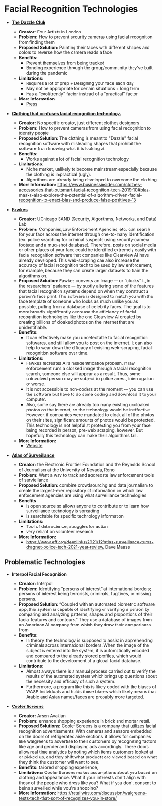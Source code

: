 # Facial Recognition Technologies

- **[The Dazzle Club](https://www.instagram.com/thedazzleclub/?hl=en)**
    - **Creator:** Four Artists in London
    - **Problem:** How to prevent security cameras using facial recognition from finding them
    - **Proposed Solution:** Painting their faces with different shapes and colors to reverse how the camera reads a face
    - **Benefits:**
      - Prevent themselves from being tracked
      - Bonding experience through the group/community they’ve built during the pandemic
    - **Limitations:** 
      - Requires a lot of prep + Designing your face each day
      - May not be appropriate for certain situations + long term
      - Has a “cool/trendy” factor instead of a “practical” factor
    - **More Information** 
      - [Press](https://www.codastory.com/authoritarian-tech/london-facial-recognition-facepaint/) 

- **[Clothing that confuses facial recognition technology.](https://www.businessinsider.com/clothes-accessories-that-outsmart-facial-recognition-tech-2019-10#blas-masks-also-explore-the-potential-of-algorithm-driven-facial-recognition-to-enact-bias-and-produce-false-positives-13)**
    - **Creator:** No specific creator, just different clothes designers
    - **Problem:** How to prevent cameras from using facial recognition to identify people
    - **Proposed Solution:** The clothing is meant to "Dazzle" facial recognition software with misleading shapes that prohibit the software from knowing what it is looking at
    - **Benefits:**
        -  Works against a lot of facial recognition technology
    - **Limitations:**
        - Niche market, unlikely to become mainstream especially because the clothing is impractical (ugly).
        - Algorithms are already being developed to overcome the clothing  
    - **More Information:** https://www.businessinsider.com/clothes-accessories-that-outsmart-facial-recognition-tech-2019-10#blas-masks-also-explore-the-potential-of-algorithm-driven-facial-recognition-to-enact-bias-and-produce-false-positives-13 

- **[Fawkes](http://sandlab.cs.uchicago.edu/fawkes/)**
  - **Creator:** UChicago SAND (Security, Algorithms, Networks, and Data) Lab
  - **Problem:** Companies,Law Enforcement Agencies, etc. can search for your face across the internet through one-to-many identification (ex. police searching for criminal suspects using security-camera footage and a mug-shot database). Therefore, posts on social media or other places of your face could be identified extremely easily with facial recognition software that companies like Clearview AI have already developed. This web-scraping can also increase the accuracy of facial recognition tech to be used by law enforcement, for example, because they can create larger datasets to train the algorithms on. 
  - **Proposed Solution:** Fawkes converts an image — or “cloaks” it, in the researchers’ parlance — by subtly altering some of the features that facial recognition systems depend on when they construct a person’s face print. The software is designed to match you with the face template of someone who looks as much unlike you as possible, pulling from a database of celebrity faces. The goal is to more broadly significantly decrease the efficiency of facial recognition technologies like the one Clearview AI created by creating billions of cloaked photos on the internet that are unidentifiable.
  - **Benefits:**
    -  It can effectively make you undetectable to facial recognition softwares, and still allow you to post on the internet. It can also help to wear down the efficacy of existing web-scraping, facial recognition software over time.
  - **Limitations:**
    - Fawkes recreates AI's misidentification problem. If law enforcement runs a cloaked image through a facial recognition search, someone else will appear as a result. Thus, some uninvolved person may be subject to police arrest, interrogation or worse. 
    - It is not accessible to non-coders at the moment -- you can use the software but have to do some coding and download it to your computer. 
    - Also, some say there are already too many existing uncloaked photos on the internet, so the technology would be ineffective. However, if companies were mandated to cloak all of the photos on their sites, significant amounts of photos would be protected. This technology is not helpful at protecting you from your face being recorded in person, pre-web scraping, however. But hopefully this technology can make their algorithms fail. 
  - **More Information:**
    - [Website](http://sandlab.cs.uchicago.edu/fawkes/)


- **[Atlas of Surveillance](https://atlasofsurveillance.org)**
  - **Creator:** the Electronic Frontier Foundation and the Reynolds School of Journalism at the University of Nevada, Reno
  - **Problem:** Want a way to track and aggregate law enforcement tools of surviellance
  - **Proposed Solution:** combine crowdsourcing and data journalism to create the largest-ever repository of information on which law enforcement agencies are using what surveillance technologies
  - **Benefits**
    -  is open source so allows anyone to contribute or to learn how surveillance technology is spreading
    -  is searchable for specific technology information
  - **Limitations:**
    - Tool of data science, struggles for action
    - very reliant on volunteer research
  - **More Information:**
    - https://www.eff.org/deeplinks/2021/12/atlas-surveillance-turns-dragnet-police-tech-2021-year-review, Dave Maass


## Problematic Technologies

- **[Interpol Facial Recognition](https://www.interpol.int/en/How-we-work/Forensics/Facial-Recognition)**
  - **Creator:** Interpol
  - **Problem:** Identifying “persons of interest” at international borders; persons of interest being terrorists, criminals, fugitives, or missing persons. 
  - **Proposed Solution:** “Coupled with an automated biometric software app, this system is capable of identifying or verifying a person by comparing and analyzing patterns, shapes and proportions of their facial features and contours.”  They use a database of images from an American AI company from which they draw their comparisons from. 
  - **Benefits:** 
     - In theory, the technology is supposed to assist in apprehending criminals across international borders.  When the image of the subject is entered into the system, it is automatically encoded and compared to the already stored profiles, which would contribute to the development of a global facial database. 
  - **Limitations:**
    -  Almost always there is a manual process carried out to verify the results of the automated system which brings up questions about the necessity and efficacy of such a system.  
    -  Furthermore, a program like this is likely coded with the biases of WASP individuals and holds those biases which likely means that Arabic and Asian names/faces are probably more targeted. 

- **[Cooler Screens](https://www.coolerscreens.com/)**
  - **Creator:** Arsen Avakian
  - **Problem:** enhance shopping experience in brick and mortar retail.
  - **Proposed Solutions:** Cooler Screens is a company that utilizes facial recognition advertisements. With cameras and sensors embedded on the doors of refrigerated aisle sections, it allows for companies like Walgreens to advertise to their customers by recognizing factors like age and gender and displaying ads accordingly. These doors allow real time analytics by noting which items customers looked at or picked up, and they shift what products are viewed based on what they think the customer will want to see.
  - **Benefits:** tailored shopping experience, 
  - **Limitations:** Cooler Screens makes assumptions about you based on clothing and appearance. What if your interests don't align with those of the people who dress like you? What if you don't consent to being surveilled while you're shopping?
  - **More Information:** https://retailwire.com/discussion/walgreens-tests-tech-that-sort-of-recognizes-you-in-store/

